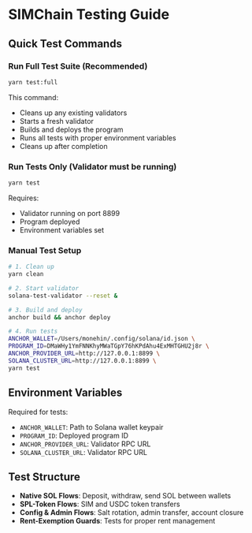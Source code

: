 # SIMChain Testing Guide

## Quick Test Commands

### Run Full Test Suite (Recommended)
```bash
yarn test:full
```
This command:
- Cleans up any existing validators
- Starts a fresh validator
- Builds and deploys the program
- Runs all tests with proper environment variables
- Cleans up after completion

### Run Tests Only (Validator must be running)
```bash
yarn test
```
Requires:
- Validator running on port 8899
- Program deployed
- Environment variables set

### Manual Test Setup
```bash
# 1. Clean up
yarn clean

# 2. Start validator
solana-test-validator --reset &

# 3. Build and deploy
anchor build && anchor deploy

# 4. Run tests
ANCHOR_WALLET=/Users/monehin/.config/solana/id.json \
PROGRAM_ID=DMaWHy1YmFNNKhyMWaTGpY76hKPdAhu4ExMHTGHU2j8r \
ANCHOR_PROVIDER_URL=http://127.0.0.1:8899 \
SOLANA_CLUSTER_URL=http://127.0.0.1:8899 \
yarn test
```

## Environment Variables

Required for tests:
- `ANCHOR_WALLET`: Path to Solana wallet keypair
- `PROGRAM_ID`: Deployed program ID
- `ANCHOR_PROVIDER_URL`: Validator RPC URL
- `SOLANA_CLUSTER_URL`: Validator RPC URL

## Test Structure

- **Native SOL Flows**: Deposit, withdraw, send SOL between wallets
- **SPL-Token Flows**: SIM and USDC token transfers
- **Config & Admin Flows**: Salt rotation, admin transfer, account closure
- **Rent-Exemption Guards**: Tests for proper rent management 